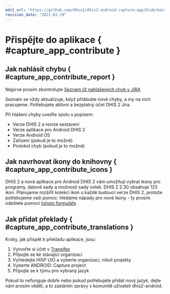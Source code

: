 ```yaml
---
edit_url: "https://github.com/dhis2/dhis2-android-capture-app/blob/master/docs/src/commonmark/en/content/capture-app/contribute-to-the-app.md"
revision_date: "2021-03-29"
---
```


# Přispějte do aplikace { #capture_app_contribute }

## Jak nahlásit chybu { #capture_app_contribute_report }

Nejprve prosím zkontrolujte [Seznam již nahlášených chyb v JIRA](https://jira.dhis2.org/issues/?filter=10872)

Seznam se vždy aktualizuje, když přidáváte nové chyby, a my na nich pracujeme. Potřebujete aktivní a bezplatný účet DHIS 2 Jira.

Při hlášení chyby uveďte spolu s popisem:

- Verze DHIS 2 a revize sestavení
- Verze aplikace pro Android DHIS 2
- Verze Android OS
- Zařízení (pokud je to možné)
- Protokol chyb (pokud je to možné)

## Jak navrhovat ikony do knihovny { #capture_app_contribute_icons }

DHIS 2 a nová aplikace pro Android DHIS 2 vám umožňují vybrat ikony pro programy, datové sady a možnosti sady voleb. DHIS 2 2.30 obsahuje 125 ikon. Plánujeme rozšířit kolekci ikon u každé budoucí verze DHIS 2, protože potřebujeme vaši pomoc: hledáme nápady pro nové ikony - ty prosím odešlete pomocí [tohoto formuláře](https://forms.gle/FkUmwfZGYAScd2326) .

## Jak přidat překlady { #capture_app_contribute_translations }

Kroky, jak přispět k překladu aplikace, jsou:

1. Vytvořte si účet v [Transifex](https://www.transifex.com/signin/?next=/hisp-uio/)
2. Připojte se ke stávající organizaci
3. Vyhledejte HISP UiO a vyberte organizaci, nikoli projekty
4. Vyberte ANDROID: Capture project
5. Připojte se k týmu pro vybraný jazyk

Pokud to nefunguje dobře nebo pokud potřebujete přidat nový jazyk, dejte nám prosím vědět, a to zasláním zprávy v komunitě uživateli dhis2-android.
